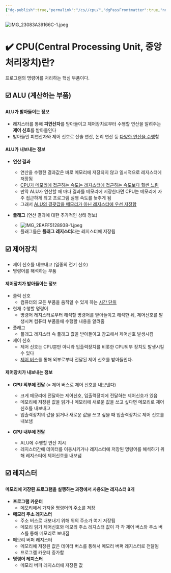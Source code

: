 ```yaml
---
{"dg-publish":true,"permalink":"/cs//cpu/","dgPassFrontmatter":true,"noteIcon":"","created":"2024-10-20T04:13:28.369+09:00","updated":"2024-11-05T05:24:18.578+09:00"}
---
```



![IMG_23083A39166C-1.jpeg](/img/user/images/IMG_23083A39166C-1.jpeg)
# ✔️ CPU(Central Processing Unit, 중앙처리장치)란?
프로그램의 명령어를 처리하는 핵심 부품이다.

## ☑️ ALU (계산하는 부품)

#### ALU가 받아들이는 정보
- 레지스터를 통해 **피연산자**를 받아들이고 제어장치로부터 수행할 연산을 알려주는 **제어 신호**를 받아들인다
- 받아들인 피연산자와 제어 신호로 산술 연산, 논리 연산 등 <u>다양한 연산을 수행</u>함

#### ALU가 내보내는 정보 
- **연산 결과**
	- 연산을 수행한 결과값은 바로 메모리에 저장되지 않고 일시적으로 레지스터에 저장됨
	- <u>CPU가 메모리에 접근하는 속도는 레지스터에 접근하는 속도보다 훨씬 느림</u>
	- 만약 ALU가 연산할 때 마다 결과를 메모리에 저장한다면 CPU는 메모리에 자주 접근하게 되고 프로그램 실행 속도를 늦추게 됨
	- 그래서 <u>ALU의 결괏값을 메모리가 아닌 레지스터에 우선 저장함</u>
	
- **플래그** (연산 결과에 대한 추가적인 상태 정보)
	- ![IMG_2EAFF5128938-1.jpeg](/img/user/images/IMG_2EAFF5128938-1.jpeg)
	- 플래그들은 **플래그 레지스터**라는 레지스터에 저장됨

## ☑️ 제어장치

- 제어 신호를 내보내고 (일종의 전기 신호)
- 명령어를 해석하는 부품

#### 제어장치가 받아들이는 정보

- 클럭 신호
	- 컴퓨터의 모든 부품을 움직일 수 있게 하는 <u>시간 단위</u>
- 현재 수행할 명령어
	- 명령어 레지스터로부터 해석할 명령어를 받아들이고 해석한 뒤, 제어신호를 발생시켜 컴퓨터 부품들에 수행할 내용을 알려줌
- 플래그
	- 플래그 레지스터 속 플래그 값을 받아들이고 참고해서 제어신호 발생시킴
- 제어 신호
	- 제어 신호는 CPU뿐만 아니라 입출력장치를 비롯한 CPU외부 장치도 발생시킬 수 있다
	- <u>제어 버스</u>를 통해 외부로부터 전달된 제어 신호를 받아들인다.

#### 제어장치가 내보내는 정보

- **CPU 외부에 전달** (= 제어 버스로 제어 신호를 내보낸다)
	- 크게 메모리에 전달하는 제어신호, 입출력장치에 전달하는 제어신호가 있음
	- 메모리에 저장된 값을 읽거나 메모리에 새로운 값을 쓰고 싶다면 메모리로 제어신호를 내보내고
	- 입출력장치의 값을 읽거나 새로운 값을 쓰고 싶을 때 입출력장치로 제어 신호를 내보냄
	
- **CPU 내부에 전달** 
	- ALU에 수행할 연산 지시
	- 레지스터간에 데이터를 이동시키거나 레지스터에 저장된 명령어를 해석하기 위해 레지스터에 제어신호를 내보냄

## ☑️ 레지스터

#### 메모리에 저장된 프로그램을 실행하는 과정에서 사용되는 레지스터 8개

- **프로그램 카운터**
	- 메모리에서 가져올 명령어의 주소를 저장
- **메모리 주소 레지스터**
	- 주소 버스로 내보내기 위해 위의 주소가 여기 저장됨
	- 메모리 읽기 제어신호와 메모리 주소 레지스터 값이 각 각 제어 버스와 주소 버스를 통해 메모리로 보내짐
- 메모리 버퍼 레지스터
	- 메모리에 저장된 값은 데이터 버스를 통해서 메모리 버퍼 레지스터로 전달됨
	- 프로그램 카운터 증가함
- **명령어 레지스터**
	- 메모리 버퍼 레지스터에 저장된 값